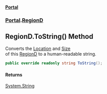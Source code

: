 #### [Portal](index.md 'index')
### [Portal](Portal.md 'Portal').[RegionD](RegionD.md 'Portal.RegionD')

## RegionD.ToString() Method

Converts the [Location](RegionD.Location.md 'Portal.RegionD.Location') and [Size](RegionD.Size.md 'Portal.RegionD.Size')  
of this [RegionD](RegionD.md 'Portal.RegionD') to a human-readable string.

```csharp
public override readonly string ToString();
```

#### Returns
[System.String](https://docs.microsoft.com/en-us/dotnet/api/System.String 'System.String')